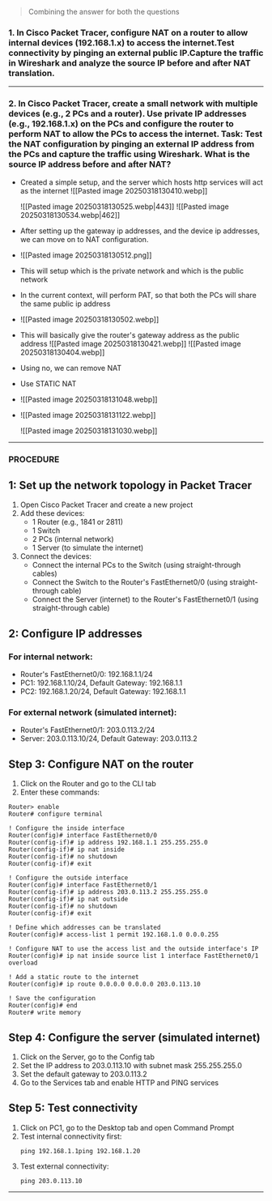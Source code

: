 > Combining the answer for both the questions

### 1. In Cisco Packet Tracer, configure NAT on a router to allow internal devices (192.168.1.x) to access the internet.Test connectivity by pinging an external public IP.Capture the traffic in Wireshark and analyze the source IP before and after NAT translation.
---

### 2. In Cisco Packet Tracer, create a small network with multiple devices (e.g., 2 PCs and a router). Use private IP addresses (e.g., 192.168.1.x) on the PCs and configure the router to perform NAT to allow the PCs to access the internet. Task: Test the NAT configuration by pinging an external IP address from the PCs and capture the traffic using Wireshark. What is the source IP address before and after NAT?


- Created a simple setup, and the server which hosts http services will act as the internet
	![[Pasted image 20250318130410.webp]]


	![[Pasted image 20250318130525.webp|443]]
	![[Pasted image 20250318130534.webp|462]]

- After setting up the gateway ip addresses, and the device ip addresses, we can move on to NAT configuration.
- ![[Pasted image 20250318130512.png]]
- This will setup which is the private network and which is the public network
- In the current context, will perform PAT, so that both the PCs will share the same public ip address
- ![[Pasted image 20250318130502.webp]]
- This will basically give the router's gateway address as the public address
	![[Pasted image 20250318130421.webp]]
	![[Pasted image 20250318130404.webp]]


- Using no, we can remove NAT
- Use STATIC NAT
- ![[Pasted image 20250318131048.webp]]
- ![[Pasted image 20250318131122.webp]]

	![[Pasted image 20250318131030.webp]]


---

### PROCEDURE


## 1: Set up the network topology in Packet Tracer

1. Open Cisco Packet Tracer and create a new project
2. Add these devices:
    - 1 Router (e.g., 1841 or 2811)
    - 1 Switch
    - 2 PCs (internal network)
    - 1 Server (to simulate the internet)
3. Connect the devices:
    - Connect the internal PCs to the Switch (using straight-through cables)
    - Connect the Switch to the Router's FastEthernet0/0 (using straight-through cable)
    - Connect the Server (internet) to the Router's FastEthernet0/1 (using straight-through cable)

## 2: Configure IP addresses

### For internal network:
- Router's FastEthernet0/0: 192.168.1.1/24
- PC1: 192.168.1.10/24, Default Gateway: 192.168.1.1
- PC2: 192.168.1.20/24, Default Gateway: 192.168.1.1

### For external network (simulated internet):
- Router's FastEthernet0/1: 203.0.113.2/24
- Server: 203.0.113.10/24, Default Gateway: 203.0.113.2

## Step 3: Configure NAT on the router
1. Click on the Router and go to the CLI tab
2. Enter these commands:

```
Router> enable
Router# configure terminal

! Configure the inside interface
Router(config)# interface FastEthernet0/0
Router(config-if)# ip address 192.168.1.1 255.255.255.0
Router(config-if)# ip nat inside
Router(config-if)# no shutdown
Router(config-if)# exit

! Configure the outside interface
Router(config)# interface FastEthernet0/1
Router(config-if)# ip address 203.0.113.2 255.255.255.0
Router(config-if)# ip nat outside
Router(config-if)# no shutdown
Router(config-if)# exit

! Define which addresses can be translated
Router(config)# access-list 1 permit 192.168.1.0 0.0.0.255

! Configure NAT to use the access list and the outside interface's IP
Router(config)# ip nat inside source list 1 interface FastEthernet0/1 overload

! Add a static route to the internet
Router(config)# ip route 0.0.0.0 0.0.0.0 203.0.113.10

! Save the configuration
Router(config)# end
Router# write memory
```

## Step 4: Configure the server (simulated internet)
1. Click on the Server, go to the Config tab
2. Set the IP address to 203.0.113.10 with subnet mask 255.255.255.0
3. Set the default gateway to 203.0.113.2
4. Go to the Services tab and enable HTTP and PING services

## Step 5: Test connectivity
1. Click on PC1, go to the Desktop tab and open Command Prompt
2. Test internal connectivity first:
    ```
    ping 192.168.1.1ping 192.168.1.20
    ```
3. Test external connectivity:
    ```
    ping 203.0.113.10
    ```
    
---





